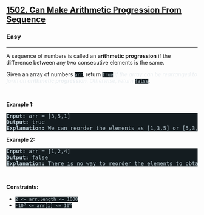 <h2><a href="https://leetcode.com/problems/can-make-arithmetic-progression-from-sequence/">1502. Can Make Arithmetic Progression From Sequence</a></h2><h3>Easy</h3><hr><div><p>A sequence of numbers is called an <strong>arithmetic progression</strong> if the difference between any two consecutive elements is the same.</p>

<p>Given an array of numbers <code style="background-color: rgb(20, 28, 32) !important; color: rgb(183, 198, 205) !important;">arr</code>, return <code style="background-color: rgb(20, 28, 32) !important; color: rgb(183, 198, 205) !important;">true</code> <em style="color: rgb(234, 238, 241) !important;">if the array can be rearranged to form an <strong>arithmetic progression</strong>. Otherwise, return</em> <code style="background-color: rgb(20, 28, 32) !important; color: rgb(183, 198, 205) !important;">false</code>.</p>

<p>&nbsp;</p>
<p><strong class="example">Example 1:</strong></p>

<pre style="background-color: rgb(20, 28, 32) !important; color: rgb(182, 198, 206) !important;"><strong>Input:</strong> arr = [3,5,1]
<strong>Output:</strong> true
<strong>Explanation: </strong>We can reorder the elements as [1,3,5] or [5,3,1] with differences 2 and -2 respectively, between each consecutive elements.
</pre>

<p><strong class="example">Example 2:</strong></p>

<pre style="background-color: rgb(20, 28, 32) !important; color: rgb(182, 198, 206) !important;"><strong>Input:</strong> arr = [1,2,4]
<strong>Output:</strong> false
<strong>Explanation: </strong>There is no way to reorder the elements to obtain an arithmetic progression.
</pre>

<p>&nbsp;</p>
<p><strong>Constraints:</strong></p>

<ul>
	<li><code style="background-color: rgb(20, 28, 32) !important; color: rgb(183, 198, 205) !important;">2 &lt;= arr.length &lt;= 1000</code></li>
	<li><code style="background-color: rgb(20, 28, 32) !important; color: rgb(183, 198, 205) !important;">-10<sup>6</sup> &lt;= arr[i] &lt;= 10<sup>6</sup></code></li>
</ul>
</div>